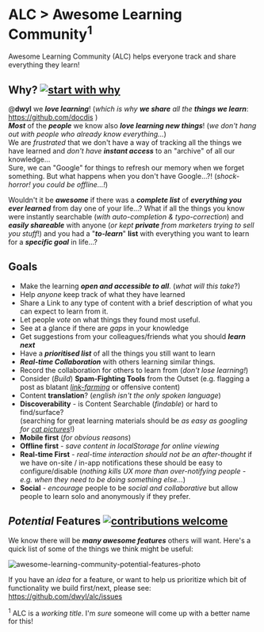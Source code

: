 # ALC > Awesome Learning Community<sup>1</sup>

Awesome Learning Community (ALC) helps everyone track and share everything they learn!

## Why? [![start with why](https://img.shields.io/badge/start%20with-why%3F-brightgreen.svg?style=flat)](https://www.ted.com/talks/simon_sinek_how_great_leaders_inspire_action)

@**dwyl** we ***love learning***! (*which is why* ***we share*** *all the* ***things we learn***: https://github.com/docdis )  
***Most*** of the ***people*** we know also ***love learning new things***!
(*we don't hang out with people who already know everything...*)  
We are *frustrated* that we don't have a way of
tracking all the things we have learned
and *don't have* ***instant access*** to an "archive" of all our knowledge...  
Sure, we can "Google" for things to refresh our memory when we
forget something. But what happens when you don't have Google...?!
(*shock-horror! you could be offline...!*)

Wouldn't it be ***awesome*** if there was a ***complete list*** of ***everything you ever learned*** from day one of your life...?
What if all the things you know were instantly searchable (*with auto-completion & typo-correction*) and ***easily shareable*** with
anyone (*or kept* ***private*** *from marketers trying to sell you stuff*!) and you had a "***to-learn***" **list** with
everything you want to learn for a ***specific goal*** in life...?

## Goals

+ Make the learning _**open and accessible to all**_. (_what will this take_?)
+ Help _anyone_ keep track of what they have learned
+ Share a Link to any type of content with a brief description of
what you can expect to learn from it.
+ Let people _vote_ on what things they found most useful.
+ See at a glance if there are _gaps_ in your knowledge
+ Get suggestions from your colleagues/friends what you should _**learn next**_
+ Have a _**prioritised list**_ of all the things you still want to learn
+ ***Real-time Collaboration*** with others learning similar things.
+ Record the collaboration for others to learn from (_don't lose learning!_)
+ Consider (_Build_) **Spam-Fighting Tools** from the Outset
(e.g. flagging a post as blatant
  [_link-farming_](https://moz.com/blog/whiteboard-friday-link-farming) or offensive content)
+ Content **translation**? (_english isn't the only spoken language_)
+ **Discoverability** - is Content Searchable (_findable_) or hard to find/surface?  
  (searching for great learning materials should be _as easy as googling for [cat pictures](https://www.google.co.uk/search?q=cat+funny&tbm=isch)_!)
+ **Mobile first** (_for obvious reasons_)
+ **Offline first** - _save content in localStorage for online viewing_
+ **Real-time First**  - _real-time interaction should not be an after-thought_
if we have on-site / in-app notifications these should be easy to configure/disable
(_nothing kills UX more than over-notifying people - e.g. when they need to be doing something else..._)
+ **Social** - _encourage_ people to be _social and collaborative_
but allow people to learn solo and anonymously if they prefer.

## *Potential* Features [![contributions welcome](https://img.shields.io/badge/contributions-welcome-brightgreen.svg?style=flat)](https://github.com/dwyl/alc/issues)

We know there will be ***many awesome features*** others will
want. Here's a quick list of some of the things we think might be useful:

![awesome-learning-community-potential-features-photo](https://cloud.githubusercontent.com/assets/194400/7604270/b08ffe04-f937-11e4-9a35-8b72b4c130f7.jpg)




If you have an _idea_ for a feature,
or want to help us prioritize which bit of functionality we build first/next, please see: https://github.com/dwyl/alc/issues

<sup>1</sup> ALC is a *working title*.
I'm *sure* someone will come up with a better name for this!
